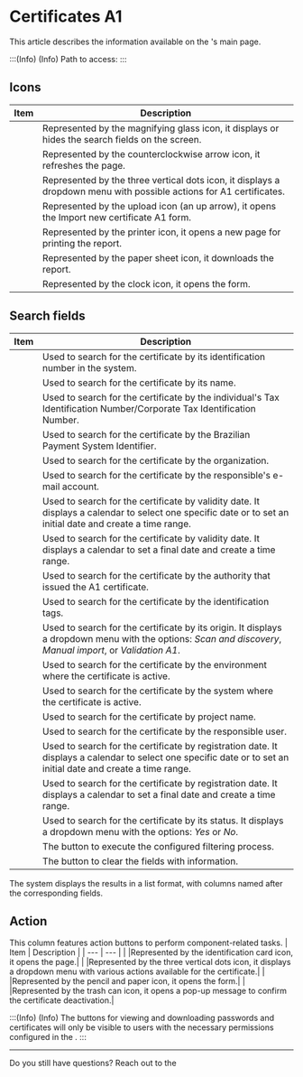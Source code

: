 # Certificates A1 

This article describes the information available on the 's main page. 

:::(Info) (Info)
Path to access: 
:::
## Icons

| Item | Description |
| --- | --- |
|  |Represented by the magnifying glass icon, it displays or hides the search fields on the screen.|
|  |Represented by the counterclockwise arrow icon, it refreshes the page.|
|  |Represented by the three vertical dots icon, it displays a dropdown menu with possible actions for A1 certificates.|
|  |Represented by the upload icon (an up arrow), it opens the Import new certificate A1 form.| 
|  |Represented by the printer icon, it opens a new page for printing the report.|
|  |Represented by the paper sheet icon, it downloads the report.|
|  |Represented by the clock icon, it opens the  form.|

## Search fields

| Item | Description |
| --- | --- |
|  |Used to search for the certificate by its identification number in the system.|
|  |Used to search for the certificate by its name.|
|  |Used to search for the certificate by the individual's Tax Identification Number/Corporate Tax Identification Number.| 
|  |Used to search for the certificate by the Brazilian Payment System Identifier.|
|  |Used to search for the certificate by the organization.|
|  |Used to search for the certificate by the responsible's e-mail account.|
|  |Used to search for the certificate by validity date. It displays a calendar to select one specific date or to set an initial date and create a time range.|
|  |Used to search for the certificate by validity date. It displays a calendar to set a final date and create a time range.|
|  |Used to search for the certificate by the authority that issued the A1 certificate.|
|  |Used to search for the certificate by the identification tags.|
|  |Used to search for the certificate by its origin. It displays a dropdown menu with the options: *Scan and discovery*, *Manual import*, or *Validation A1*.|
|  |Used to search for the certificate by the environment where the certificate is active.|
|  |Used to search for the certificate by the system where the certificate is active.|
|  |Used to search for the certificate by project name.|
|  |Used to search for the certificate by the responsible user.|
|  |Used to search for the certificate by registration date. It displays a calendar to select one specific date or to set an initial date and create a time range.|
|  |Used to search for the certificate by registration date. It displays a calendar to set a final date and create a time range.|
|  |Used to search for the certificate by its status. It displays a dropdown menu with the options: *Yes* or *No*. |
|  |The button to execute the configured filtering process.|
|  |The button to clear the fields with information.|

The system displays the results in a list format, with columns named after the corresponding fields. 

## Action
This column features action buttons to perform component-related tasks.
| Item | Description |
| --- | --- |
| |Represented by the identification card icon, it opens the  page.|
|  |Represented by the three vertical dots icon, it displays a dropdown menu with various actions available for the certificate.|
|  |Represented by the pencil and paper icon, it opens the  form.|
|  |Represented by the trash can icon, it opens a pop-up message to confirm the certificate deactivation.|


:::(Info) (Info)
The buttons for viewing and downloading passwords and certificates will only be visible to users with the necessary permissions configured in the .
:::
***
Do you still have questions? Reach out to the 